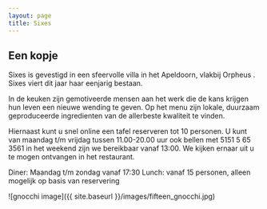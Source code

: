 ```yaml
---
layout: page
title: Sixes
---
```


## Een kopje

Sixes is gevestigd in een sfeervolle villa in het Apeldoorn, vlakbij Orpheus . Sixes viert dit jaar haar eenjarig bestaan.

In de keuken zijn gemotiveerde mensen aan het werk die de kans krijgen hun leven een nieuwe wending te geven. Op het menu zijn lokale, duurzaam geproduceerde ingredienten van de allerbeste kwaliteit te vinden.

Hiernaast kunt u snel online een tafel reserveren tot 10 personen. U kunt van maandag t/m vrijdag tussen 11.00-20.00 uur ook bellen met 5151 5 65 3561 in het weekend zijn we bereikbaar vanaf 13:00. We kijken ernaar uit u te mogen ontvangen in het restaurant.

Diner:  Maandag t/m zondag vanaf 17:30
Lunch: vanaf 15 personen, alleen mogelijk op basis van reservering

![gnocchi image]({{ site.baseurl }}/images/fifteen_gnocchi.jpg)
